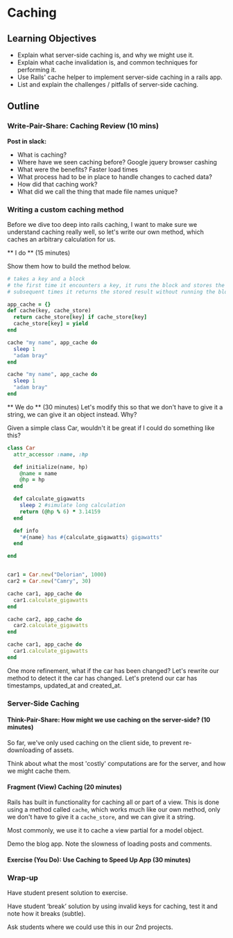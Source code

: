 # Caching

## Learning Objectives

* Explain what server-side caching is, and why we might use it.
* Explain what cache invalidation is, and common techniques for performing it.
* Use Rails' cache helper to implement server-side caching in a rails app.
* List and explain the challenges / pitfalls of server-side caching.

## Outline

### Write-Pair-Share: Caching Review (10 mins)

**Post in slack:**
* What is caching?
* Where have we seen caching before?
Google jquery browser cashing
* What were the benefits?
Faster load times
* What process had to be in place to handle changes to cached data?
* How did that caching work?
* What did we call the thing that made file names unique?

### Writing a custom caching method

Before we dive too deep into rails caching, I want to make sure we understand
caching really well, so let's write our own method, which caches an arbitrary
calculation for us.

** I do ** (15 minutes)

Show them how to build the method below.

```ruby
# takes a key and a block
# the first time it encounters a key, it runs the block and stores the result
# subsequent times it returns the stored result without running the block

app_cache = {}
def cache(key, cache_store)
  return cache_store[key] if cache_store[key]
  cache_store[key] = yield
end

cache "my name", app_cache do
  sleep 1
  "adam bray"
end

cache "my name", app_cache do
  sleep 1
  "adam bray"
end
```

** We do ** (30 minutes)
Let's modify this so that we don't have to give it a string, we can give it an
object instead. Why?

Given a simple class Car, wouldn't it be great if I could do something like this?

```ruby
class Car
  attr_accessor :name, :hp

  def initialize(name, hp)
    @name = name
    @hp = hp
  end

  def calculate_gigawatts
    sleep 2 #simulate long calculation
    return (@hp % 6) * 3.14159
  end

  def info
    "#{name} has #{calculate_gigawatts} gigawatts"
  end

end


car1 = Car.new("Delorian", 1000)
car2 = Car.new("Camry", 30)

cache car1, app_cache do
  car1.calculate_gigawatts
end

cache car2, app_cache do
  car2.calculate_gigawatts
end

cache car1, app_cache do
  car1.calculate_gigawatts
end

```

One more refinement, what if the car has been changed? Let's rewrite our method
to detect it the car has changed. Let's pretend our car has timestamps,
updated_at and created_at.

### Server-Side Caching

#### Think-Pair-Share: How might we use caching on the server-side? (10 minutes)

So far, we've only used caching on the client side, to prevent re-downloading of
assets.

Think about what the most 'costly' computations are for the server, and how we
might cache them.

#### Fragment (View) Caching (20 minutes)

Rails has built in functionality for caching all or part of a view. This is done
using a method called `cache`, which works much like our own method, only we
don't have to give it a `cache_store`, and we can give it a string.

Most commonly, we use it to cache a view partial for a model object.

Demo the blog app. Note the slowness of loading posts and comments.

#### Exercise (You Do): Use Caching to Speed Up App (30 minutes)


### Wrap-up

Have student present solution to exercise.

Have student ‘break’ solution by using invalid keys for caching, test it and note how it breaks (subtle).

Ask students where we could use this in our 2nd projects.
